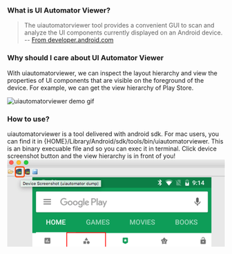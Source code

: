 ### What is UI Automator Viewer?
> The uiautomatorviewer tool provides a convenient GUI to scan and analyze the UI components currently displayed on an Android device.     -- [From developer.android.com](https://developer.android.com/training/testing/ui-automator#ui-automator-viewer)


### Why should I care about UI Automator Viewer
With uiautomatorviewer, we can inspect the layout hierarchy and view the properties of UI components that are visible on the foreground of the device. For example, we can get the view hierarchy of Play Store.

![uiautomatorviewer demo gif](/assets/gif/ui-automator-demo.gif)

### How to use?
uiautomatorviewer is a tool delivered with android sdk. For mac users, you can find it in {HOME}/Library/Android/sdk/tools/bin/uiautomatorviewer. This is an binary execuable file and so you can exec it in terminal. Click device screenshot button and the view hierarchy is in front of you!
![device screenshot button](/assets/img/20180528-device-screenshot.png)
